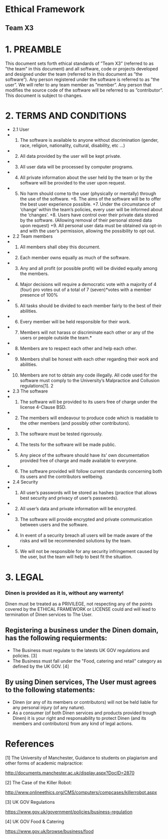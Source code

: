 Ethical Framework
===
Team X3
---

# 1. PREAMBLE
This document sets forth ethical standards of ”Team X3” (referred to as ”the team” in this document) and all software, code or projects developed and designed under the team (referred to in this document as ”the software”). Any person registered under the software is referred to as ”the user”. We will refer to any team member as ”member”. Any person that modifies the source code of the software will be referred to as ”contributor”. This document is subject to changes.
# 2. TERMS AND CONDITIONS
+ 2.1 User
 + 1. The software is available to anyone without discrimination (gender, race, religion, nationality, cultural, disability, etc ...)
 + 2. All data provided by the user will be kept private.
 + 3. All user data will be processed by computer programs.
 + 4. All private information about the user held by the team or by the software will be provided to the user upon request.
 + 5. No harm should come to the user (physically or mentally) through the use of the software.
 +6. The aims of the software will be to offer the best user experience possible.
 +7. Under the circumstance of ’change’ within the team’s policies, every user will be informed about the ’changes’.
 +8. Users have control over their private data stored by the software. (Allowing removal of their personal stored data upon request)
 +9. All personal user data must be obtained via opt-in and with the user’s permission, allowing the possibility to opt out.
+ 2.2 Team members
 + 1. All members shall obey this document.
 + 2. Each member owns equally as much of the software.
 + 3. Any and all profit (or possible profit) will be divided equally among the members.
 + 4. Major decisions will require a democratic vote with a majority of 4 (four) pro votes out of a total of 7 (seven)*votes with a member presence of 100%
 + 5. All tasks should be divided to each member fairly to the best of their abilities.
 + 6. Every member will be held responsible for their work.
 + 7. Members will not harass or discriminate each other or any of the users or people outside the team.*
 + 8. Members are to respect each other and help each other.
 + 9. Members shall be honest with each other regarding their work and abilities.
 + 10. Members are not to obtain any code illegally. All code used for the software must comply to the University’s Malpractice and Collusion regulations[1]. 2
+ 2.3 The software
 + 1. The software will be provided to its users free of charge under the license 4-Clause BSD.
 + 2. The members will endeavour to produce code which is readable to the other members (and possibly other contributors).
 + 3. The software must be tested rigorously.
 + 4. The tests for the software will be made public.
 + 5. Any piece of the software should have its’ own documentation provided free of charge and made available to everyone.
 + 6. The software provided will follow current standards concerning both its users and the contributors wellbeing.
+ 2.4 Security
 + 1. All user’s passwords will be stored as hashes (practice that allows best security and privacy of user’s passwords).
 + 2. All user’s data and private information will be encrypted.
 + 3. The software will provide encrypted and private communication between users and the software.
 + 4. In event of a security breach all users will be made aware of the risks and will be recommended solutions by the team.
 + 5. We will not be responsible for any security infringement caused by the user, but the team will help to best fit the situation.

# 3. LEGAL
### Dinen is provided as it is, without any warrenty!
Dinen must be treated as a PRIVILEGE, not respecting any of the points covered by the ETHICAL FRAMEWORK or LICENSE
could and will lead to termination of Dinen services to The User.
## Registering a business under the Dinen domain, has the following requierments:
 * The Business must regulate to the latests UK GOV regulations and policies. [3]
 * The Business must fall under the "Food, catering and retail" category as defined by the UK GOV. [4]
## By using Dinen services, The User must agrees to the following statements:
 * Dinen (or any of its members or contributors) will not be held liable for any personal injury (of any nature).
 * As a consumer (of both Dinen services and products provided trough Dinen) it is your right and responsability to
 protect Dinen (and its members and contributors) from any kind of legal actions.

# References
[1] The University of Manchester, Guidance to students on plagiarism and other forms of academic malpractice:

   http://documents.manchester.ac.uk/display.aspx?DocID=2870

[2] The Case of the Killer Robot:

   http://www.onlineethics.org/CMS/computers/compcases/killerrobot.aspx

[3] UK GOV Regulations

   https://www.gov.uk/government/policies/business-regulation

[4] UK GOV Food & Catering

   https://www.gov.uk/browse/business/food